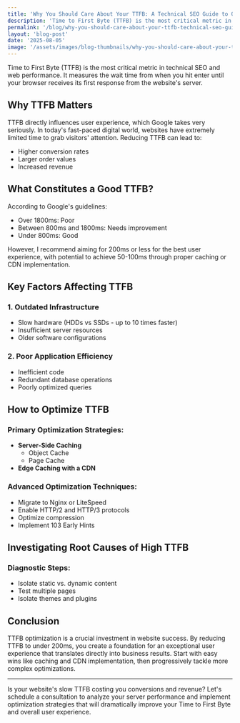 ```yaml
---
title: 'Why You Should Care About Your TTFB: A Technical SEO Guide to Optimization'
description: 'Time to First Byte (TTFB) is the most critical metric in technical SEO and web performance. Learn optimization strategies to improve TTFB and boost conversions.'
permalink: '/blog/why-you-should-care-about-your-ttfb-technical-seo-guide-to-optimization/'
layout: 'blog-post'
date: '2025-08-05'
image: '/assets/images/blog-thumbnails/why-you-should-care-about-your-ttfb.jpg'
---
```


Time to First Byte (TTFB) is the most critical metric in technical SEO and web performance. It measures the wait time from when you hit enter until your browser receives its first response from the website's server.

## Why TTFB Matters

TTFB directly influences user experience, which Google takes very seriously. In today's fast-paced digital world, websites have extremely limited time to grab visitors' attention. Reducing TTFB can lead to:

- Higher conversion rates
- Larger order values
- Increased revenue

## What Constitutes a Good TTFB?

According to Google's guidelines:

- Over 1800ms: Poor
- Between 800ms and 1800ms: Needs improvement
- Under 800ms: Good

However, I recommend aiming for 200ms or less for the best user experience, with potential to achieve 50-100ms through proper caching or CDN implementation.

## Key Factors Affecting TTFB

### 1. Outdated Infrastructure

- Slow hardware (HDDs vs SSDs - up to 10 times faster)
- Insufficient server resources
- Older software configurations

### 2. Poor Application Efficiency

- Inefficient code
- Redundant database operations
- Poorly optimized queries

## How to Optimize TTFB

### Primary Optimization Strategies:

- **Server-Side Caching**
  - Object Cache
  - Page Cache
- **Edge Caching with a CDN**

### Advanced Optimization Techniques:

- Migrate to Nginx or LiteSpeed
- Enable HTTP/2 and HTTP/3 protocols
- Optimize compression
- Implement 103 Early Hints

## Investigating Root Causes of High TTFB

### Diagnostic Steps:

- Isolate static vs. dynamic content
- Test multiple pages
- Isolate themes and plugins

## Conclusion

TTFB optimization is a crucial investment in website success. By reducing TTFB to under 200ms, you create a foundation for an exceptional user experience that translates directly into business results. Start with easy wins like caching and CDN implementation, then progressively tackle more complex optimizations.

---

Is your website's slow TTFB costing you conversions and revenue? Let's schedule a consultation to analyze your server performance and implement optimization strategies that will dramatically improve your Time to First Byte and overall user experience.
